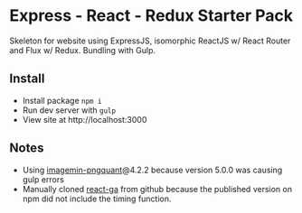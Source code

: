 # Express - React - Redux Starter Pack
Skeleton for website using ExpressJS, isomorphic ReactJS w/ React Router and Flux w/ Redux. Bundling with Gulp.

## Install
 - Install package `npm i`
 - Run dev server with `gulp`
 - View site at http://localhost:3000


## Notes
 - Using [imagemin-pngquant](https://www.npmjs.com/package/imagemin-pngquant)@4.2.2 because version 5.0.0 was causing gulp errors
 - Manually cloned [react-ga](https://github.com/react-ga/react-ga) from github because the published version on npm did not include the timing function.
